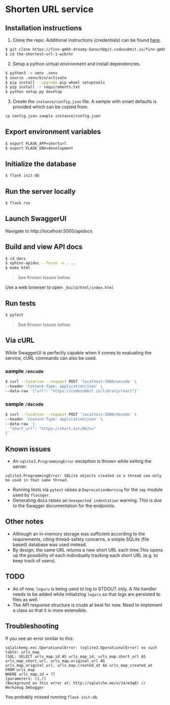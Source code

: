 # Shorten URL service

## Installation instructions

1. Clone the repo. Additional instructions (credentials) can be found [here](https://app.codesubmit.io/c/finn-gmbh/08f53aee-efa6-4ba5-8c74-b9260287d048/90496266-d2d5-4359-b357-c630c9c9240c).

```bash
$ git clone https://finn-gmbh-dreamy-banach@git.codesubmit.io/finn-gmbh/the-shortest-url-1-wcbrhr
$ cd the-shortest-url-1-wcbrhr
```


2. Setup a python virtual environment and install dependencies.

```bash
$ python3 -m venv .venv
$ source .venv/bin/activate
$ pip install --upgrade pip wheel setuptools
$ pip install -r requirements.txt
$ python setup.py develop
```

3. Create the `instance/config.json` file. A sample with smart defaults is provided which can be copied from.

```bash
cp config.json.sample instance/config.json
```


## Export environment variables

```bash
$ export FLASK_APP=shorturl
$ export FLASK_ENV=development
```

## Initialize the database

```bash
$ flask init-db
```

## Run the server locally

```bash
$ flask run
```

## Launch SwaggerUI

Navigate to http://localhost:5000/apidocs.

## Build and view API docs

```bash
$ cd docs
$ sphinx-apidoc --force -o . ..
$ make html
```
> See Known Issues below.

Use a web browser to open `_build/html/index.html`

## Run tests
```bash
$ pytest
```
> See Known Issues below.
## Via cURL

While SwaggerUI is perfectly capable when it comes to evaluating the service, cURL commands can also be used.

### sample `/encode`
```bash
$ curl --location --request POST 'localhost:5000/encode' \
--header 'Content-Type: application/json' \
--data-raw '{"url": "https://codesubmit.io/library/react"}'
```

### sample `/decode`
```bash
$ curl --location --request POST 'localhost:5000/decode' \
--header 'Content-Type: application/json' \
--data-raw '{
  "short_url": "https://short.est/867nv"
}'
```

## Known issues
- An `sqlite3.ProgrammingError` exception is thrown while exiting the server. 
```
sqlite3.ProgrammingError: SQLite objects created in a thread can only be used in that same thread.
```
- Running tests via `pytest` raises a `DeprecationWarning` for the `imp` module used by `flassger`.
- Generating docs raises an `Unexpected indentation` warning. This is due to the Swagger documentation for the endpoints.

## Other notes
- Although an in-memory storage was sufficient according to the requirements, citing thread-safety concerns, a simple SQLite (file based) database was used instead.
- By design, the same URL returns a new short URL each time.This opens up the possibility of each individually tracking each short URL (e.g. to keep track of users).

## TODO
- As of now, `loguru` is being used to log to STDOUT only. A file handler needs to be added while initializing `loguru` so that logs are persisted to files as well.
- The API response structure is crude at best for now. Need to implement a class so that it is more extensible.

## Troubleshooting
If you see an error similar to this:
```
sqlalchemy.exc.OperationalError: (sqlite3.OperationalError) no such table: urls_map
[SQL: SELECT urls_map.id AS urls_map_id, urls_map.short_url AS urls_map_short_url, urls_map.original_url AS
urls_map_original_url, urls_map.created_at AS urls_map_created_at
FROM urls_map
WHERE urls_map.id = ?]
[parameters: (1,)]
(Background on this error at: http://sqlalche.me/e/14/e3q8) // Werkzeug Debugger
```
You probably missed running `flask init-db`.